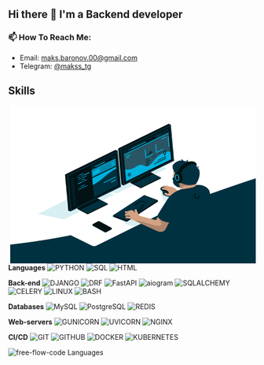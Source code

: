 ## Hi there 👋 I'm a Backend developer

### 📫 How To Reach Me:

- Email: [maks.baronov.00@gmail.com](mailto:maks.baronov.00@gmail.com)
- Telegram: [@makss_tg](https://t.me/makss_tg)

## Skills

<img align="right" alt="GIF" src="https://github.com/milov52/milov52/blob/main/code.gif?raw=true" width="500" height="320" />

**Languages**
![PYTHON](https://img.shields.io/badge/PYTHON-1E90FF?style=for-the-badge&logo=python&logoColor=FFD700)
![SQL](https://img.shields.io/badge/SQL-F0E68C?style=for-the-badge&logo=&logoColor=1E90FF)
![HTML](https://img.shields.io/badge/HTML-404040?style=for-the-badge&logo=html5&logoColor=E34F26)

**Back-end**
![DJANGO](https://img.shields.io/badge/DJANGO-092E20?style=for-the-badge&logo=django&logoColor=white)
![DRF](https://img.shields.io/badge/DRF-AFEEEE?style=for-the-badge&logo=django&logoColor=092E20)
![FastAPI](https://img.shields.io/badge/FastAPI-009688?style=for-the-badge&logo=fastapi&logoColor=white)
![aiogram](https://img.shields.io/badge/aiogram-4169E1?style=for-the-badge&logo=&logoColor=white)
![SQLALCHEMY](https://img.shields.io/badge/SQLALCHEMY-D71F00?style=for-the-badge&logo=sqlalchemy&logoColor=black)
![CELERY](https://img.shields.io/badge/CELERY-404040?style=for-the-badge&logo=celery&logoColor=37814A)
![LINUX](https://img.shields.io/badge/LINUX-FCC624?style=for-the-badge&logo=linux&logoColor=black)
![BASH](https://img.shields.io/badge/BASH-000000?style=for-the-badge&logo=gnubash&logoColor=4EAA25)

**Databases**
![MySQL](https://img.shields.io/badge/MySQL-4479A1?style=for-the-badge&logo=mysql&logoColor=white)
![PostgreSQL](https://img.shields.io/badge/PostgreSQL-4169E1?style=for-the-badge&logo=postgresql&logoColor=white)
![REDIS](https://img.shields.io/badge/REDIS-FF4438?style=for-the-badge&logo=redis&logoColor=white)

**Web-servers**
![GUNICORN](https://img.shields.io/badge/GUNICORN-934d7d?style=for-the-badge&logo=gunicorn&logoColor=499848)
![UVICORN](https://img.shields.io/badge/UVICORN-2F4F4F?style=for-the-badge&logo=&logoColor=)
![NGINX](https://img.shields.io/badge/NGINX-404040?style=for-the-badge&logo=nginx&logoColor=009639)

**CI/CD**
![GIT](https://img.shields.io/badge/GIT-404040?style=for-the-badge&logo=git&logoColor=F05032)
![GITHUB](https://img.shields.io/badge/GITHUB-404040?style=for-the-badge&logo=github&logoColor=white)
![DOCKER](https://img.shields.io/badge/DOCKER-2496ED?style=for-the-badge&logo=docker&logoColor=000080)
![KUBERNETES](https://img.shields.io/badge/KUBERNETES-326CE5?style=for-the-badge&logo=kubernetes&logoColor=000080)

![free-flow-code Languages](https://github-readme-stats.vercel.app/api/top-langs/?username=free-flow-code&layout=compact&count_private=true&theme=gruvbox)
